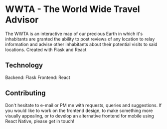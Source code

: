 # WWTA - The World Wide Travel Advisor
The WWTA is an interactive map of our precious Earth in which it's inhabitants are granted the ability to post reviews of any location to relay information and advise other inhabitants about their potential visits to said locations. Created with Flask and React

## Technology
Backend: Flask
Frontend: React
## Contributing
Don't hesitate to e-mail or PM me with requests, queries and suggestions. If you would like to work on the frontend design, to make something more visually appealing, or to develop an alternative frontend for mobile using React Native, please get in touch!
